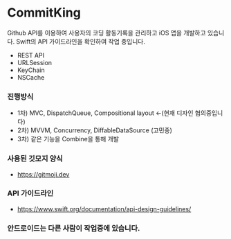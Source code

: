 # CommitKing

Github API를 이용하여 사용자의 코딩 활동기록을 관리하고 iOS 앱을 개발하고 있습니다. Swift의 API 가이드라인을 확인하여 작업 중입니다.


- REST API
- URLSession
- KeyChain
- NSCache

### 진행방식
- 1차) MVC, DispatchQueue, Compositional layout <-(현재 디자인 협의중입니다)
- 2차) MVVM, Concurrency, DiffableDataSource (고민중)
- 3차) 같은 기능을 Combine을 통해 개발


### 사용된 깃모지 양식
- https://gitmoji.dev

### API 가이드라인
- https://www.swift.org/documentation/api-design-guidelines/


### 안드로이드는 다른 사람이 작업중에 있습니다.
